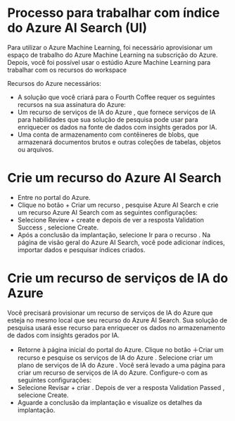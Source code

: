 # Processo para trabalhar com índice do Azure AI Search (UI)

Para utilizar o Azure Machine Learning, foi necessário aprovisionar um espaço de trabalho do Azure Machine Learning na subscrição do Azure. Depois, você foi possível usar o estúdio Azure Machine Learning para trabalhar com os recursos do workspace

Recursos do Azure necessários:

* A solução que você criará para o Fourth Coffee requer os seguintes recursos na sua assinatura do Azure:
* Um recurso de serviços de IA do Azure , que fornece serviços de IA para habilidades que sua solução de pesquisa pode usar para enriquecer os dados na fonte de dados com insights gerados por IA.
* Uma conta de armazenamento com contêineres de blobs, que armazenará documentos brutos e outras coleções de tabelas, objetos ou arquivos.

# Crie um recurso do Azure AI Search

* Entre no portal do Azure.
* Clique no botão + Criar um recurso , pesquise Azure AI Search e crie um recurso Azure AI Search com as seguintes configurações:
* Selecione Review + create e depois de ver a resposta Validation Success , selecione Create.
* Após a conclusão da implantação, selecione Ir para o recurso . Na página de visão geral do Azure AI Search, você pode adicionar índices, importar dados e pesquisar índices criados.

# Crie um recurso de serviços de IA do Azure

Você precisará provisionar um recurso de serviços de IA do Azure que esteja no mesmo local que seu recurso do Azure AI Search. Sua solução de pesquisa usará esse recurso para enriquecer os dados no armazenamento de dados com insights gerados por IA.

* Retorne à página inicial do portal do Azure. Clique no botão ＋Criar um recurso e pesquise os serviços de IA do Azure . Selecione criar um plano de serviços de IA do Azure . Você será levado a uma página para criar um recurso de serviços de IA do Azure. Configure-o com as seguintes configurações:
* Selecione Revisar + criar . Depois de ver a resposta Validation Passed , selecione Create.
* Aguarde a conclusão da implantação e visualize os detalhes da implantação.
